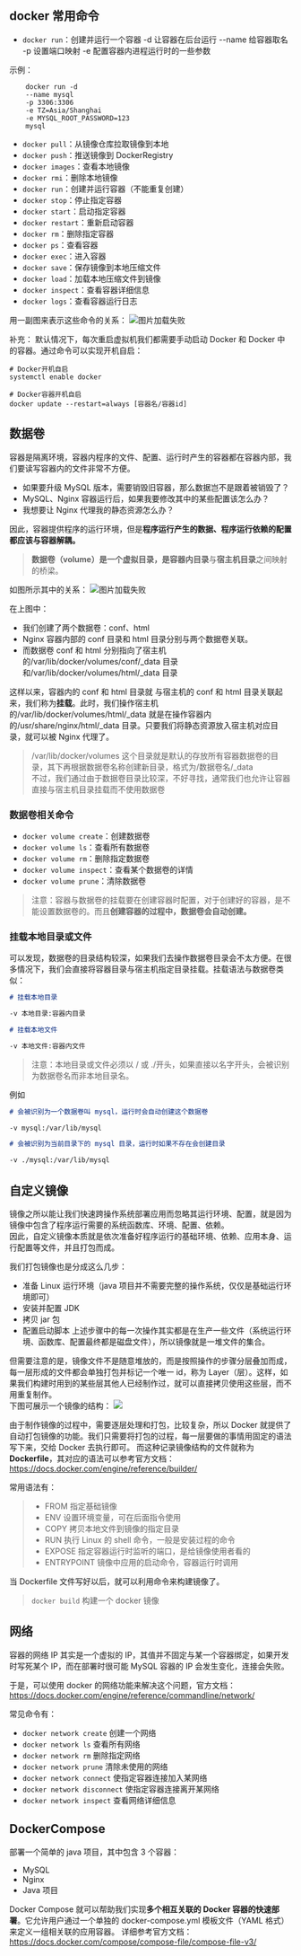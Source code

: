 ## docker 常用命令

- `docker run`：创建并运行一个容器 -d 让容器在后台运行 --name 给容器取名 -p 设置端口映射 -e 配置容器内进程运行时的一些参数

示例：

```shell
    docker run -d
    --name mysql
    -p 3306:3306
    -e TZ=Asia/Shanghai
    -e MYSQL_ROOT_PASSWORD=123
    mysql
```

- `docker pull`：从镜像仓库拉取镜像到本地
- `docker push`：推送镜像到 DockerRegistry
- `docker images`：查看本地镜像
- `docker rmi`：删除本地镜像
- `docker run`：创建并运行容器（不能重复创建）
- `docker stop`：停止指定容器
- `docker start`：启动指定容器
- `docker restart`：重新启动容器
- `docker rm`：删除指定容器
- `docker ps`：查看容器
- `docker exec`：进入容器
- `docker save`：保存镜像到本地压缩文件
- `docker load`：加载本地压缩文件到镜像
- `docker inspect`：查看容器详细信息
- `docker logs`：查看容器运行日志

用一副图来表示这些命令的关系：
![图片加载失败](../../src/asset/whiteboard_exported_image.png)

补充：
默认情况下，每次重启虚拟机我们都需要手动启动 Docker 和 Docker 中的容器。通过命令可以实现开机自启：

```
# Docker开机自启
systemctl enable docker

# Docker容器开机自启
docker update --restart=always [容器名/容器id]
```

## 数据卷

容器是隔离环境，容器内程序的文件、配置、运行时产生的容器都在容器内部，我们要读写容器内的文件非常不方便。

- 如果要升级 MySQL 版本，需要销毁旧容器，那么数据岂不是跟着被销毁了？
- MySQL、Nginx 容器运行后，如果我要修改其中的某些配置该怎么办？
- 我想要让 Nginx 代理我的静态资源怎么办？

因此，容器提供程序的运行环境，但是**程序运行产生的数据、程序运行依赖的配置都应该与容器解耦。**

> **数据卷（volume）**是一个虚拟目录，是**容器内目录**与**宿主机目录**之间映射的桥梁。

如图所示其中的关系：
![图片加载失败](../../src/asset/image.png)

在上图中：

- 我们创建了两个数据卷：conf、html
- Nginx 容器内部的 conf 目录和 html 目录分别与两个数据卷关联。
- 而数据卷 conf 和 html 分别指向了宿主机的/var/lib/docker/volumes/conf/\_data 目录和/var/lib/docker/volumes/html/\_data 目录

这样以来，容器内的 conf 和 html 目录就 与宿主机的 conf 和 html 目录关联起来，我们称为**挂载**。此时，我们操作宿主机的/var/lib/docker/volumes/html/\_data 就是在操作容器内的/usr/share/nginx/html/\_data 目录。只要我们将静态资源放入宿主机对应目录，就可以被 Nginx 代理了。

> /var/lib/docker/volumes 这个目录就是默认的存放所有容器数据卷的目录，其下再根据数据卷名称创建新目录，格式为/数据卷名/\_data<br>
> 不过，我们通过由于数据卷目录比较深，不好寻找，通常我们也允许让容器直接与宿主机目录挂载而不使用数据卷

### 数据卷相关命令

- `docker volume create`：创建数据卷
- `docker volume ls`：查看所有数据卷
- `docker volume rm`：删除指定数据卷
- `docker volume inspect`：查看某个数据卷的详情
- `docker volume prune`：清除数据卷

> 注意：容器与数据卷的挂载要在创建容器时配置，对于创建好的容器，是不能设置数据卷的。而且**创建容器的过程中，数据卷会自动创建。**

### 挂载本地目录或文件

可以发现，数据卷的目录结构较深，如果我们去操作数据卷目录会不太方便。在很多情况下，我们会直接将容器目录与宿主机指定目录挂载。挂载语法与数据卷类似：

```md
# 挂载本地目录

-v 本地目录:容器内目录

# 挂载本地文件

-v 本地文件:容器内文件
```

> 注意：本地目录或文件必须以 / 或 ./开头，如果直接以名字开头，会被识别为数据卷名而非本地目录名。

例如

```md
# 会被识别为一个数据卷叫 mysql，运行时会自动创建这个数据卷

-v mysql:/var/lib/mysql

# 会被识别为当前目录下的 mysql 目录，运行时如果不存在会创建目录

-v ./mysql:/var/lib/mysql
```

## 自定义镜像

镜像之所以能让我们快速跨操作系统部署应用而忽略其运行环境、配置，就是因为镜像中包含了程序运行需要的系统函数库、环境、配置、依赖。<br>
因此，自定义镜像本质就是依次准备好程序运行的基础环境、依赖、应用本身、运行配置等文件，并且打包而成。

我们打包镜像也是分成这么几步：

- 准备 Linux 运行环境（java 项目并不需要完整的操作系统，仅仅是基础运行环境即可）
- 安装并配置 JDK
- 拷贝 jar 包
- 配置启动脚本
  上述步骤中的每一次操作其实都是在生产一些文件（系统运行环境、函数库、配置最终都是磁盘文件），所以镜像就是一堆文件的集合。<br>

但需要注意的是，镜像文件不是随意堆放的，而是按照操作的步骤分层叠加而成，每一层形成的文件都会单独打包并标记一个唯一 id，称为 Layer（层）。这样，如果我们构建时用到的某些层其他人已经制作过，就可以直接拷贝使用这些层，而不用重复制作。<br>
下图可展示一个镜像的结构：
![](../../src/asset/output.png)

由于制作镜像的过程中，需要逐层处理和打包，比较复杂，所以 Docker 就提供了自动打包镜像的功能。我们只需要将打包的过程，每一层要做的事情用固定的语法写下来，交给 Docker 去执行即可。
而这种记录镜像结构的文件就称为**Dockerfile**，其对应的语法可以参考官方文档：
https://docs.docker.com/engine/reference/builder/

常用语法有：

> - FROM 指定基础镜像
> - ENV 设置环境变量，可在后面指令使用
> - COPY 拷贝本地文件到镜像的指定目录
> - RUN 执行 Linux 的 shell 命令，一般是安装过程的命令
> - EXPOSE 指定容器运行时监听的端口，是给镜像使用者看的
> - ENTRYPOINT 镜像中应用的启动命令，容器运行时调用

当 Dockerfile 文件写好以后，就可以利用命令来构建镜像了。

> `docker build` 构建一个 docker 镜像

## 网络

容器的网络 IP 其实是一个虚拟的 IP，其值并不固定与某一个容器绑定，如果开发时写死某个 IP，而在部署时很可能 MySQL 容器的 IP 会发生变化，连接会失败。

于是，可以使用 docker 的网络功能来解决这个问题，官方文档：https://docs.docker.com/engine/reference/commandline/network/

常见命令有：

- `docker network create` 创建一个网络
- `docker network ls` 查看所有网络
- `docker network rm` 删除指定网络
- `docker network prune` 清除未使用的网络
- `docker network connect` 使指定容器连接加入某网络
- `docker network disconnect` 使指定容器连接离开某网络
- `docker network inspect` 查看网络详细信息

## DockerCompose

部署一个简单的 java 项目，其中包含 3 个容器：

- MySQL
- Nginx
- Java 项目

Docker Compose 就可以帮助我们实现**多个相互关联的 Docker 容器的快速部署**。它允许用户通过一个单独的 docker-compose.yml 模板文件（YAML 格式）来定义一组相关联的应用容器。
详细参考官方文档： https://docs.docker.com/compose/compose-file/compose-file-v3/

